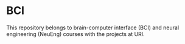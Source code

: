# BCI
This repository belongs to brain-computer interface (BCI) and neural engineering (NeuEng) courses with the projects at URI.
